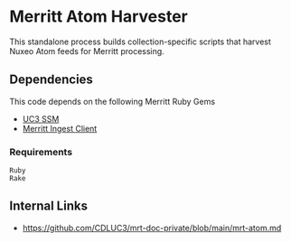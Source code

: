 # Merritt Atom Harvester

This standalone process builds collection-specific scripts that harvest Nuxeo Atom feeds for Merritt processing.

## Dependencies

This code depends on the following Merritt Ruby Gems
- [UC3 SSM](https://github.com/CDLUC3/uc3-ssm)
- [Merritt Ingest Client](https://rubygems.org/gems/mrt-ingest)

### Requirements
```
Ruby
Rake
```

## Internal Links
- https://github.com/CDLUC3/mrt-doc-private/blob/main/mrt-atom.md

